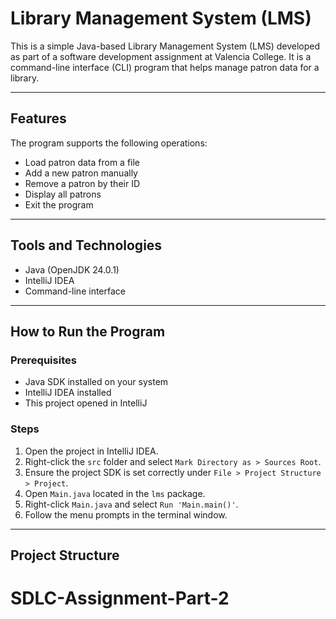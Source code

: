 # Library Management System (LMS)

This is a simple Java-based Library Management System (LMS) developed as part of a software development assignment at Valencia College. It is a command-line interface (CLI) program that helps manage patron data for a library.

---

## Features

The program supports the following operations:

- Load patron data from a file
- Add a new patron manually
- Remove a patron by their ID
- Display all patrons
- Exit the program

---

## Tools and Technologies

- Java (OpenJDK 24.0.1)
- IntelliJ IDEA
- Command-line interface

---

## How to Run the Program

### Prerequisites

- Java SDK installed on your system
- IntelliJ IDEA installed
- This project opened in IntelliJ

### Steps

1. Open the project in IntelliJ IDEA.
2. Right-click the `src` folder and select `Mark Directory as > Sources Root`.
3. Ensure the project SDK is set correctly under `File > Project Structure > Project`.
4. Open `Main.java` located in the `lms` package.
5. Right-click `Main.java` and select `Run 'Main.main()'`.
6. Follow the menu prompts in the terminal window.

---

## Project Structure

# SDLC-Assignment-Part-2
